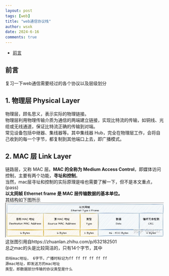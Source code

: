 ```yaml
---
layout: post
tags: [web]
title: "web通信协议栈"
author: wsxk
date: 2024-6-16
comments: true
---
```


- [前言](#前言)

## 前言<br>
复习一下web通信需要经过的各个协议以及层级划分<br>


## 1. 物理层 Physical Layer<br>
物理层，顾名思义，表示实际的物理链接。<br>
物理层利用物理传输介质为通信的两端建立链接，实现比特流的传输，如铜线、光缆或无线通道，保证比特流正确的传输到对端。<br>
常见设备包括中继器、集线器等。其中集线器 Hub，完全在物理层工作，会将自己收到的每一个字节，都复制到其他端口上去，即广播模式。

## 2. MAC 层 Link Layer<br>
链路层，又称 MAC 层。**MAC 的全称为 Medium Access Control**，即媒体访问控制，主要有两个功能，**寻址和控制**。<br>
当然，mac层寻址和控制的实际原理是啥也需要了解一下，但不是本文重点，(pass)<br>
**以太网帧 Ethernet frame 是 MAC 层传输数据的基本单位。**<br>
其结构如下图所示<br>
![](https://raw.githubusercontent.com/wsxk/wsxk_pictures/main/2024-3-25/20240616221147.png)
这张图引用自https://zhuanlan.zhihu.com/p/632182501<br>
总之mac的头是比较简洁的，只有14个字节，其中<br>
```
目标mac地址， 6字节，广播时标记为ff ff ff ff ff ff
源mac地址，即发送方的mac地址
类型，即数据部分传输的协议类型是什么
```
